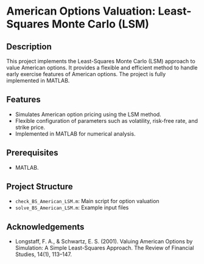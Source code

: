 # American Options Valuation: Least-Squares Monte Carlo (LSM)

## Description
This project implements the Least-Squares Monte Carlo (LSM) approach to value American options. It provides a flexible and efficient method to handle early exercise features of American options. The project is fully implemented in MATLAB.

## Features
- Simulates American option pricing using the LSM method.
- Flexible configuration of parameters such as volatility, risk-free rate, and strike price.
- Implemented in MATLAB for numerical analysis.

## Prerequisites
- MATLAB.

## Project Structure
- `check_BS_American_LSM.m`: Main script for option valuation
- `solve_BS_American_LSM.m`: Example input files

## Acknowledgements
- Longstaff, F. A., & Schwartz, E. S. (2001). Valuing American Options by Simulation: A Simple Least-Squares Approach. The Review of Financial Studies, 14(1), 113–147.
